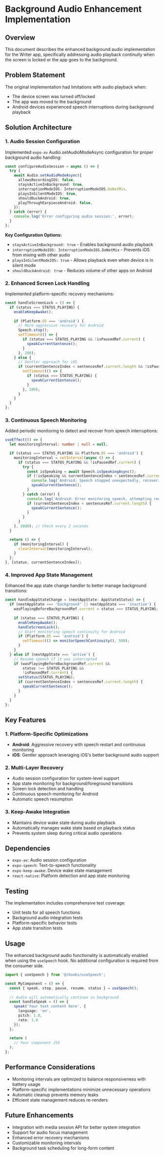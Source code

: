 # Background Audio Enhancement Implementation

## Overview

This document describes the enhanced background audio implementation for the Writer app, specifically addressing audio playback continuity when the screen is locked or the app goes to the background.

## Problem Statement

The original implementation had limitations with audio playback when:
- The device screen was turned off/locked
- The app was moved to the background
- Android devices experienced speech interruptions during background playback

## Solution Architecture

### 1. Audio Session Configuration

Implemented `expo-av` Audio.setAudioModeAsync configuration for proper background audio handling:

```typescript
const configureAudioSession = async () => {
  try {
    await Audio.setAudioModeAsync({
      allowsRecordingIOS: false,
      staysActiveInBackground: true,
      interruptionModeIOS: InterruptionModeIOS.DoNotMix,
      playsInSilentModeIOS: true,
      shouldDuckAndroid: true,
      playThroughEarpieceAndroid: false,
    });
  } catch (error) {
    console.log('Error configuring audio session:', error);
  }
};
```

**Key Configuration Options:**
- `staysActiveInBackground: true` - Enables background audio playback
- `interruptionModeIOS: InterruptionModeIOS.DoNotMix` - Prevents iOS from mixing with other audio
- `playsInSilentModeIOS: true` - Allows playback even when device is in silent mode
- `shouldDuckAndroid: true` - Reduces volume of other apps on Android

### 2. Enhanced Screen Lock Handling

Implemented platform-specific recovery mechanisms:

```typescript
const handleScreenLock = () => {
  if (status === STATUS_PLAYING) {
    enableKeepAwake();
    
    if (Platform.OS === 'android') {
      // More aggressive recovery for Android
      Speech.stop();
      setTimeout(() => {
        if (status === STATUS_PLAYING && !isPausedRef.current) {
          speakCurrentSentence();
        }
      }, 200);
    } else {
      // Gentler approach for iOS
      if (currentSentenceIndex < sentencesRef.current.length && !isPausedRef.current) {
        setTimeout(() => {
          if (status === STATUS_PLAYING) {
            speakCurrentSentence();
          }
        }, 100);
      }
    }
  }
};
```

### 3. Continuous Speech Monitoring

Added periodic monitoring to detect and recover from speech interruptions:

```typescript
useEffect(() => {
  let monitoringInterval: number | null = null;

  if (status === STATUS_PLAYING && Platform.OS === 'android') {
    monitoringInterval = setInterval(async () => {
      if (status === STATUS_PLAYING && !isPausedRef.current) {
        try {
          const isSpeaking = await Speech.isSpeakingAsync();
          if (!isSpeaking && currentSentenceIndex < sentencesRef.current.length) {
            console.log('Android: Speech stopped unexpectedly, recovering...');
            speakCurrentSentence();
          }
        } catch (error) {
          console.log('Android: Error monitoring speech, attempting recovery:', error);
          if (currentSentenceIndex < sentencesRef.current.length) {
            speakCurrentSentence();
          }
        }
      }
    }, 2000); // Check every 2 seconds
  }

  return () => {
    if (monitoringInterval) {
      clearInterval(monitoringInterval);
    }
  };
}, [status, currentSentenceIndex]);
```

### 4. Improved App State Management

Enhanced the app state change handler to better manage background transitions:

```typescript
const handleAppStateChange = (nextAppState: AppStateStatus) => {
  if (nextAppState === 'background' || nextAppState === 'inactive') {
    wasPlayingBeforeBackgroundRef.current = status === STATUS_PLAYING;
    
    if (status === STATUS_PLAYING) {
      enableKeepAwake();
      handleScreenLock();
      // Start monitoring speech continuity for Android
      if (Platform.OS === 'android') {
        setTimeout(() => monitorSpeechContinuity(), 500);
      }
    }
  } else if (nextAppState === 'active') {
    // Resume speech if it was interrupted
    if (wasPlayingBeforeBackgroundRef.current && 
        status !== STATUS_PLAYING && 
        !isPausedRef.current) {
      setStatus(STATUS_PLAYING);
      if (currentSentenceIndex < sentencesRef.current.length) {
        speakCurrentSentence();
      }
    }
  }
};
```

## Key Features

### 1. Platform-Specific Optimizations
- **Android**: Aggressive recovery with speech restart and continuous monitoring
- **iOS**: Gentler approach leveraging iOS's better background audio support

### 2. Multi-Layer Recovery
- Audio session configuration for system-level support
- App state monitoring for background/foreground transitions
- Screen lock detection and handling
- Continuous speech monitoring for Android
- Automatic speech resumption

### 3. Keep-Awake Integration
- Maintains device wake state during audio playback
- Automatically manages wake state based on playback status
- Prevents system sleep during critical audio operations

## Dependencies

- `expo-av`: Audio session configuration
- `expo-speech`: Text-to-speech functionality
- `expo-keep-awake`: Device wake state management
- `react-native`: Platform detection and app state monitoring

## Testing

The implementation includes comprehensive test coverage:
- Unit tests for all speech functions
- Background audio integration tests
- Platform-specific behavior tests
- App state transition tests

## Usage

The enhanced background audio functionality is automatically enabled when using the `useSpeech` hook. No additional configuration is required from the consumer side.

```typescript
import { useSpeech } from '@/hooks/useSpeech';

const MyComponent = () => {
  const { speak, stop, pause, resume, status } = useSpeech();
  
  // Audio will automatically continue in background
  const handleSpeak = () => {
    speak('Your text content here', {
      language: 'en',
      pitch: 1.0,
      rate: 1.0
    });
  };
  
  return (
    // Your component JSX
  );
};
```

## Performance Considerations

- Monitoring intervals are optimized to balance responsiveness with battery usage
- Platform-specific implementations minimize unnecessary operations
- Automatic cleanup prevents memory leaks
- Efficient state management reduces re-renders

## Future Enhancements

- Integration with media session API for better system integration
- Support for audio focus management
- Enhanced error recovery mechanisms
- Customizable monitoring intervals
- Background task scheduling for long-form content